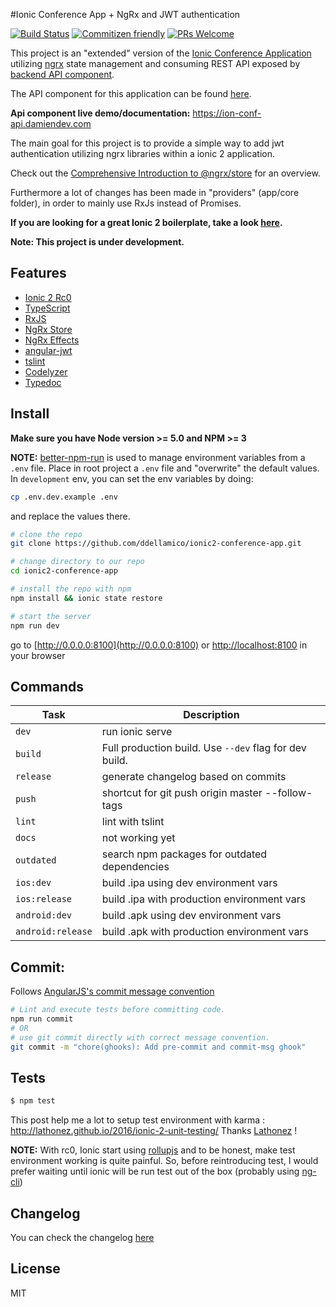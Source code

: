 #Ionic Conference App + NgRx and JWT authentication

[![Build Status](https://travis-ci.org/ddellamico/ionic2-conference-app.svg?branch=master)](https://travis-ci.org/ddellamico/ionic2-conference-app) [![Commitizen friendly](https://img.shields.io/badge/commitizen-friendly-brightgreen.svg?style=flat-square)](http://commitizen.github.io/cz-cli/) [![PRs Welcome](https://img.shields.io/badge/PRs-welcome-brightgreen.svg?style=flat-square)](http://makeapullrequest.com)

This project is an "extended" version of the [Ionic Conference Application](https://github.com/driftyco/ionic-conference-app) utilizing [ngrx](https://github.com/ngrx) state management and consuming REST API exposed by [backend API component](https://github.com/ddellamico/ionic-conference-api).

The API component for this application can be found [here](https://github.com/ddellamico/ionic-conference-api).

**Api component live demo/documentation:** https://ion-conf-api.damiendev.com

The main goal for this project is to provide a simple way to add jwt authentication utilizing ngrx libraries within a ionic 2 application. 

Check out the [Comprehensive Introduction to @ngrx/store](https://gist.github.com/btroncone/a6e4347326749f938510) for an overview.

Furthermore a lot of changes has been made in "providers" (app/core folder), in order to mainly use RxJs instead of Promises.

**If you are looking for a great Ionic 2 boilerplate, take a look [here](https://github.com/marcoturi/ionic2-boilerplate).**

**Note: This project is under development.**

## Features
  * [Ionic 2 Rc0](https://github.com/driftyco/ionic)
  * [TypeScript](http://www.typescriptlang.org/)
  * [RxJS](https://github.com/Reactive-Extensions/RxJS)
  * [NgRx Store](https://github.com/ngrx/store/)
  * [NgRx Effects](https://github.com/ngrx/effects/)
  * [angular-jwt](https://github.com/auth0/angular-jwt)
  * [tslint](https://github.com/palantir/tslint)
  * [Codelyzer](https://github.com/mgechev/codelyzer)
  * [Typedoc](https://github.com/TypeStrong/typedoc)

## Install
  **Make sure you have Node version >= 5.0 and NPM >= 3**
  
  **NOTE:** [better-npm-run](https://github.com/benoror/better-npm-run) is used to manage environment variables from a `.env` file.
  Place in root project a `.env` file and "overwrite" the default values.
  In `development` env, you can set the env variables by doing:

  ```bash
  cp .env.dev.example .env
  ```

  and replace the values there.
  
  ```bash
  # clone the repo
  git clone https://github.com/ddellamico/ionic2-conference-app.git
  
  # change directory to our repo
  cd ionic2-conference-app
  
  # install the repo with npm
  npm install && ionic state restore
  
  # start the server
  npm run dev
  ```
  
  go to [http://0.0.0.0:8100](http://0.0.0.0:8100) or [http://localhost:8100](http://localhost:8100) in your browser

## Commands
  
  | Task              | Description                                            |
  |-------------------|--------------------------------------------------------|
  | `dev`             | run ionic serve                                        |
  | `build`           | Full production build. Use `--dev` flag for dev build. |
  | `release`         | generate changelog based on commits                    |
  | `push`            | shortcut for git push origin master --follow-tags      |
  | `lint`            | lint with tslint                                       |
  | `docs`            | not working yet                                        |
  | `outdated`        | search npm packages for outdated dependencies          |
  | `ios:dev`         | build .ipa using dev environment vars                  |
  | `ios:release`     | build .ipa with production environment vars            |
  | `android:dev`     | build .apk using dev environment vars                  |
  | `android:release` | build .apk with production environment vars            |
  
## Commit:
  
  Follows [AngularJS's commit message convention](https://github.com/angular/angular.js/blob/master/CONTRIBUTING.md#-git-commit-guidelines)
  ```sh
  # Lint and execute tests before committing code.
  npm run commit
  # OR
  # use git commit directly with correct message convention.
  git commit -m "chore(ghooks): Add pre-commit and commit-msg ghook"
  ```

## Tests

```sh
$ npm test
```
  
 This post help me a lot to setup test environment with karma : http://lathonez.github.io/2016/ionic-2-unit-testing/
 Thanks [Lathonez](http://lathonez.github.io) !
 
 **NOTE:** With rc0, Ionic start using [rollupjs](http://rollupjs.org/) and to be honest, make test environment working is quite painful.
  So, before reintroducing test, I would prefer waiting until ionic will be run test out of the box (probably using [ng-cli](https://github.com/angular/angular-cli#running-unit-tests))  

## Changelog

You can check the changelog [here](https://github.com/ddellamico/ionic-conference-app/blob/master/CHANGELOG.md)

## License

MIT

